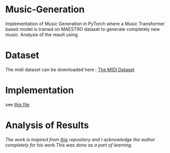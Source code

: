 # Music-Generation
Implementation of Music Generation in PyTorch where a Music Transformer based model is trained on MAESTRO dataset to generate completely new music.
Analysis of the reault using

# Dataset 
The midi dataset can be downloaded here : [The MIDI Dataset](https://magenta.tensorflow.org/datasets/maestro#download)

# Implementation
see [this file](doc/generate.md)

# Analysis of Results

*The work is inspired from [this](https://github.com/jason9693/MusicTransformer-pytorch) repository and I acknowledge the author completely for his work.This was done as a part of learning.*
